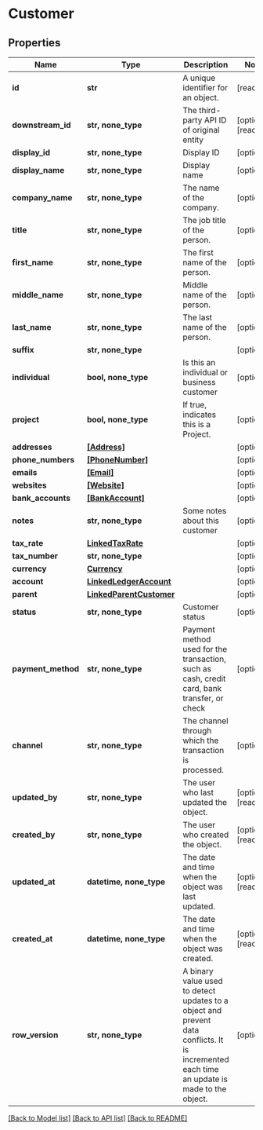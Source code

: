# Customer


## Properties
Name | Type | Description | Notes
------------ | ------------- | ------------- | -------------
**id** | **str** | A unique identifier for an object. | [readonly] 
**downstream_id** | **str, none_type** | The third-party API ID of original entity | [optional] [readonly] 
**display_id** | **str, none_type** | Display ID | [optional] 
**display_name** | **str, none_type** | Display name | [optional] 
**company_name** | **str, none_type** | The name of the company. | [optional] 
**title** | **str, none_type** | The job title of the person. | [optional] 
**first_name** | **str, none_type** | The first name of the person. | [optional] 
**middle_name** | **str, none_type** | Middle name of the person. | [optional] 
**last_name** | **str, none_type** | The last name of the person. | [optional] 
**suffix** | **str, none_type** |  | [optional] 
**individual** | **bool, none_type** | Is this an individual or business customer | [optional] 
**project** | **bool, none_type** | If true, indicates this is a Project. | [optional] 
**addresses** | [**[Address]**](Address.md) |  | [optional] 
**phone_numbers** | [**[PhoneNumber]**](PhoneNumber.md) |  | [optional] 
**emails** | [**[Email]**](Email.md) |  | [optional] 
**websites** | [**[Website]**](Website.md) |  | [optional] 
**bank_accounts** | [**[BankAccount]**](BankAccount.md) |  | [optional] 
**notes** | **str, none_type** | Some notes about this customer | [optional] 
**tax_rate** | [**LinkedTaxRate**](LinkedTaxRate.md) |  | [optional] 
**tax_number** | **str, none_type** |  | [optional] 
**currency** | [**Currency**](Currency.md) |  | [optional] 
**account** | [**LinkedLedgerAccount**](LinkedLedgerAccount.md) |  | [optional] 
**parent** | [**LinkedParentCustomer**](LinkedParentCustomer.md) |  | [optional] 
**status** | **str, none_type** | Customer status | [optional] 
**payment_method** | **str, none_type** | Payment method used for the transaction, such as cash, credit card, bank transfer, or check | [optional] 
**channel** | **str, none_type** | The channel through which the transaction is processed. | [optional] 
**updated_by** | **str, none_type** | The user who last updated the object. | [optional] [readonly] 
**created_by** | **str, none_type** | The user who created the object. | [optional] [readonly] 
**updated_at** | **datetime, none_type** | The date and time when the object was last updated. | [optional] [readonly] 
**created_at** | **datetime, none_type** | The date and time when the object was created. | [optional] [readonly] 
**row_version** | **str, none_type** | A binary value used to detect updates to a object and prevent data conflicts. It is incremented each time an update is made to the object. | [optional] 

[[Back to Model list]](../../README.md#documentation-for-models) [[Back to API list]](../../README.md#documentation-for-api-endpoints) [[Back to README]](../../README.md)


